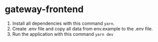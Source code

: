 # gateway-frontend

1. Install all dependencies with this command `yarn`.
2. Create .env file and copy all data from env.example to the .env file.
3. Run the application with this command `yarn dev`
